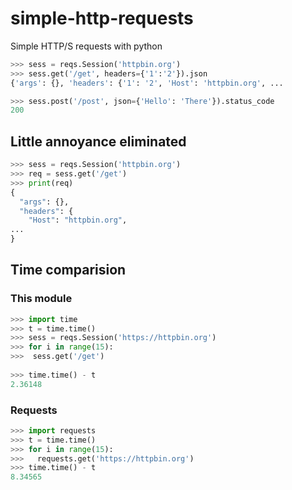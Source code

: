 # simple-http-requests
Simple HTTP/S requests with python

```python
>>> sess = reqs.Session('httpbin.org')
>>> sess.get('/get', headers={'1':'2'}).json
{'args': {}, 'headers': {'1': '2', 'Host': 'httpbin.org', ...

>>> sess.post('/post', json={'Hello': 'There'}).status_code
200
```

## Little annoyance eliminated
```python
>>> sess = reqs.Session('httpbin.org')
>>> req = sess.get('/get')
>>> print(req)
{
  "args": {},
  "headers": {
    "Host": "httpbin.org",
...
}
```
## Time comparision
### This module
```python
>>> import time
>>> t = time.time()
>>> sess = reqs.Session('https://httpbin.org')
>>> for i in range(15):
>>>  sess.get('/get')
  
>>> time.time() - t
2.36148
```
### Requests
```python
>>> import requests
>>> t = time.time()
>>> for i in range(15):
>>>   requests.get('https://httpbin.org')
>>> time.time() - t
8.34565
